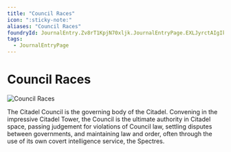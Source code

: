 ```yaml
---
title: "Council Races"
icon: ":sticky-note:"
aliases: "Council Races"
foundryId: JournalEntry.Zv8rT1KpjN70xljk.JournalEntryPage.EXLJyrctAIgIk0FM
tags:
  - JournalEntryPage
---
```


# Council Races
![Council Races](../../../src/assets/media/council-races.jpg)

The Citadel Council is the governing body of the Citadel. Convening in the impressive Citadel Tower, the Council is the ultimate authority in Citadel space, passing judgement for violations of Council law, settling disputes between governments, and maintaining law and order, often through the use of its own covert intelligence service, the Spectres.
